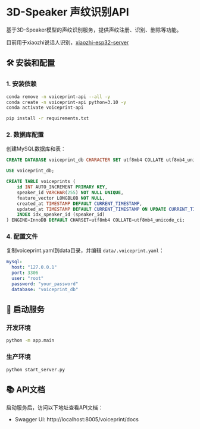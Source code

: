 # 3D-Speaker 声纹识别API

基于3D-Speaker模型的声纹识别服务，提供声纹注册、识别、删除等功能。

目前用于xiaozhi说话人识别，[xiaozhi-esp32-server](https://github.com/xinnan-tech/xiaozhi-esp32-server)

## 🛠️ 安装和配置

### 1. 安装依赖
```bash
conda remove -n voiceprint-api --all -y
conda create -n voiceprint-api python=3.10 -y
conda activate voiceprint-api

pip install -r requirements.txt
```

### 2. 数据库配置
创建MySQL数据库和表：
```sql
CREATE DATABASE voiceprint_db CHARACTER SET utf8mb4 COLLATE utf8mb4_unicode_ci;

USE voiceprint_db;

CREATE TABLE voiceprints (
    id INT AUTO_INCREMENT PRIMARY KEY,
    speaker_id VARCHAR(255) NOT NULL UNIQUE,
    feature_vector LONGBLOB NOT NULL,
    created_at TIMESTAMP DEFAULT CURRENT_TIMESTAMP,
    updated_at TIMESTAMP DEFAULT CURRENT_TIMESTAMP ON UPDATE CURRENT_TIMESTAMP,
    INDEX idx_speaker_id (speaker_id)
) ENGINE=InnoDB DEFAULT CHARSET=utf8mb4 COLLATE=utf8mb4_unicode_ci;
```

### 4. 配置文件
复制voiceprint.yaml到data目录，并编辑 `data/.voiceprint.yaml`：
```yaml
mysql:
  host: "127.0.0.1"
  port: 3306
  user: "root"
  password: "your_password"
  database: "voiceprint_db"
```

## 🚀 启动服务

### 开发环境
```bash
python -m app.main
```

### 生产环境
```bash
python start_server.py
```

## 📚 API文档

启动服务后，访问以下地址查看API文档：
- Swagger UI: http://localhost:8005/voiceprint/docs
